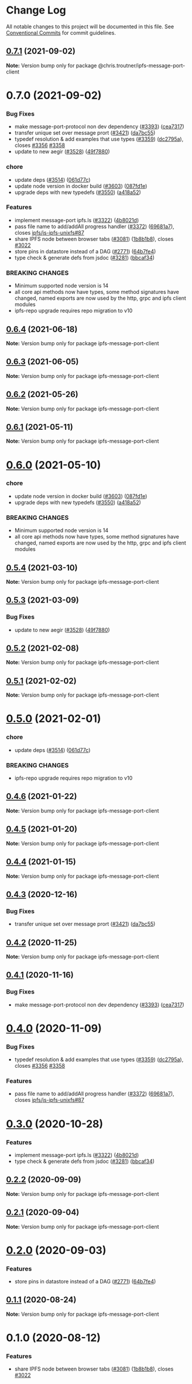 # Change Log

All notable changes to this project will be documented in this file.
See [Conventional Commits](https://conventionalcommits.org) for commit guidelines.

## [0.7.1](https://github.com/christroutner/js-ipfs/compare/@chris.troutner/ipfs-message-port-client@0.7.0...@chris.troutner/ipfs-message-port-client@0.7.1) (2021-09-02)

**Note:** Version bump only for package @chris.troutner/ipfs-message-port-client





# 0.7.0 (2021-09-02)


### Bug Fixes

* make message-port-protocol non dev dependency ([#3393](https://github.com/christroutner/js-ipfs/issues/3393)) ([cea7317](https://github.com/christroutner/js-ipfs/commit/cea7317569ed899c6a4476c17f54795e49b6db4d))
* transfer unique set over message prort ([#3421](https://github.com/christroutner/js-ipfs/issues/3421)) ([da7bc55](https://github.com/christroutner/js-ipfs/commit/da7bc55e8dfbdc200ef43ccbf774bbc24af07785))
* typedef resolution & add examples that use types ([#3359](https://github.com/christroutner/js-ipfs/issues/3359)) ([dc2795a](https://github.com/christroutner/js-ipfs/commit/dc2795a4f3b515683d09967ce611bf87d5e67f86)), closes [#3356](https://github.com/christroutner/js-ipfs/issues/3356) [#3358](https://github.com/christroutner/js-ipfs/issues/3358)
* update to new aegir ([#3528](https://github.com/christroutner/js-ipfs/issues/3528)) ([49f7880](https://github.com/christroutner/js-ipfs/commit/49f78807d7e26483bd926b45cc7e0f797d77e41b))


### chore

* update deps ([#3514](https://github.com/christroutner/js-ipfs/issues/3514)) ([061d77c](https://github.com/christroutner/js-ipfs/commit/061d77cc03f40af5a3bc3590481e1e5836e7f0d8))
* update node version in docker build ([#3603](https://github.com/christroutner/js-ipfs/issues/3603)) ([087fd1e](https://github.com/christroutner/js-ipfs/commit/087fd1eb402d1b933730e09c1d0cfb21067e9992))
* upgrade deps with new typedefs ([#3550](https://github.com/christroutner/js-ipfs/issues/3550)) ([a418a52](https://github.com/christroutner/js-ipfs/commit/a418a521574c878d7aabd0ad2fd8d516908a3756))


### Features

* implement message-port ipfs.ls ([#3322](https://github.com/christroutner/js-ipfs/issues/3322)) ([4b8021d](https://github.com/christroutner/js-ipfs/commit/4b8021d389ac01f191d4fe87beead10088e53297))
* pass file name to add/addAll progress handler ([#3372](https://github.com/christroutner/js-ipfs/issues/3372)) ([69681a7](https://github.com/christroutner/js-ipfs/commit/69681a7d7a8434c11f6f10e370e324f5a3d31042)), closes [ipfs/js-ipfs-unixfs#87](https://github.com/ipfs/js-ipfs-unixfs/issues/87)
* share IPFS node between browser tabs ([#3081](https://github.com/christroutner/js-ipfs/issues/3081)) ([1b8b1b8](https://github.com/christroutner/js-ipfs/commit/1b8b1b822a252498889c54972a1f57e1fedc39d0)), closes [#3022](https://github.com/christroutner/js-ipfs/issues/3022)
* store pins in datastore instead of a DAG ([#2771](https://github.com/christroutner/js-ipfs/issues/2771)) ([64b7fe4](https://github.com/christroutner/js-ipfs/commit/64b7fe41738cbe96d5a9075f0c01156c6f889c40))
* type check & generate defs from jsdoc ([#3281](https://github.com/christroutner/js-ipfs/issues/3281)) ([bbcaf34](https://github.com/christroutner/js-ipfs/commit/bbcaf34111251b142273a5675f4754ff68bd9fa0))


### BREAKING CHANGES

* Minimum supported node version is 14
* all core api methods now have types, some method signatures have changed, named exports are now used by the http, grpc and ipfs client modules
* ipfs-repo upgrade requires repo migration to v10





## [0.6.4](https://github.com/ipfs/js-ipfs/compare/ipfs-message-port-client@0.6.3...ipfs-message-port-client@0.6.4) (2021-06-18)

**Note:** Version bump only for package ipfs-message-port-client





## [0.6.3](https://github.com/ipfs/js-ipfs/compare/ipfs-message-port-client@0.6.2...ipfs-message-port-client@0.6.3) (2021-06-05)

**Note:** Version bump only for package ipfs-message-port-client





## [0.6.2](https://github.com/ipfs/js-ipfs/compare/ipfs-message-port-client@0.6.1...ipfs-message-port-client@0.6.2) (2021-05-26)

**Note:** Version bump only for package ipfs-message-port-client





## [0.6.1](https://github.com/ipfs/js-ipfs/compare/ipfs-message-port-client@0.6.0...ipfs-message-port-client@0.6.1) (2021-05-11)

**Note:** Version bump only for package ipfs-message-port-client





# [0.6.0](https://github.com/ipfs/js-ipfs/compare/ipfs-message-port-client@0.5.4...ipfs-message-port-client@0.6.0) (2021-05-10)


### chore

* update node version in docker build ([#3603](https://github.com/ipfs/js-ipfs/issues/3603)) ([087fd1e](https://github.com/ipfs/js-ipfs/commit/087fd1eb402d1b933730e09c1d0cfb21067e9992))
* upgrade deps with new typedefs ([#3550](https://github.com/ipfs/js-ipfs/issues/3550)) ([a418a52](https://github.com/ipfs/js-ipfs/commit/a418a521574c878d7aabd0ad2fd8d516908a3756))


### BREAKING CHANGES

* Minimum supported node version is 14
* all core api methods now have types, some method signatures have changed, named exports are now used by the http, grpc and ipfs client modules





## [0.5.4](https://github.com/ipfs/js-ipfs/compare/ipfs-message-port-client@0.5.3...ipfs-message-port-client@0.5.4) (2021-03-10)

**Note:** Version bump only for package ipfs-message-port-client





## [0.5.3](https://github.com/ipfs/js-ipfs/compare/ipfs-message-port-client@0.5.2...ipfs-message-port-client@0.5.3) (2021-03-09)


### Bug Fixes

* update to new aegir ([#3528](https://github.com/ipfs/js-ipfs/issues/3528)) ([49f7880](https://github.com/ipfs/js-ipfs/commit/49f78807d7e26483bd926b45cc7e0f797d77e41b))





## [0.5.2](https://github.com/ipfs/js-ipfs/compare/ipfs-message-port-client@0.5.1...ipfs-message-port-client@0.5.2) (2021-02-08)

**Note:** Version bump only for package ipfs-message-port-client





## [0.5.1](https://github.com/ipfs/js-ipfs/compare/ipfs-message-port-client@0.5.0...ipfs-message-port-client@0.5.1) (2021-02-02)

**Note:** Version bump only for package ipfs-message-port-client





# [0.5.0](https://github.com/ipfs/js-ipfs/compare/ipfs-message-port-client@0.4.6...ipfs-message-port-client@0.5.0) (2021-02-01)


### chore

* update deps ([#3514](https://github.com/ipfs/js-ipfs/issues/3514)) ([061d77c](https://github.com/ipfs/js-ipfs/commit/061d77cc03f40af5a3bc3590481e1e5836e7f0d8))


### BREAKING CHANGES

* ipfs-repo upgrade requires repo migration to v10





## [0.4.6](https://github.com/ipfs/js-ipfs/compare/ipfs-message-port-client@0.4.5...ipfs-message-port-client@0.4.6) (2021-01-22)

**Note:** Version bump only for package ipfs-message-port-client





## [0.4.5](https://github.com/ipfs/js-ipfs/compare/ipfs-message-port-client@0.4.4...ipfs-message-port-client@0.4.5) (2021-01-20)

**Note:** Version bump only for package ipfs-message-port-client





## [0.4.4](https://github.com/ipfs/js-ipfs/compare/ipfs-message-port-client@0.4.3...ipfs-message-port-client@0.4.4) (2021-01-15)

**Note:** Version bump only for package ipfs-message-port-client





## [0.4.3](https://github.com/ipfs/js-ipfs/compare/ipfs-message-port-client@0.4.2...ipfs-message-port-client@0.4.3) (2020-12-16)


### Bug Fixes

* transfer unique set over message prort ([#3421](https://github.com/ipfs/js-ipfs/issues/3421)) ([da7bc55](https://github.com/ipfs/js-ipfs/commit/da7bc55e8dfbdc200ef43ccbf774bbc24af07785))





## [0.4.2](https://github.com/ipfs/js-ipfs/compare/ipfs-message-port-client@0.4.1...ipfs-message-port-client@0.4.2) (2020-11-25)

**Note:** Version bump only for package ipfs-message-port-client





## [0.4.1](https://github.com/ipfs/js-ipfs/compare/ipfs-message-port-client@0.4.0...ipfs-message-port-client@0.4.1) (2020-11-16)


### Bug Fixes

* make message-port-protocol non dev dependency ([#3393](https://github.com/ipfs/js-ipfs/issues/3393)) ([cea7317](https://github.com/ipfs/js-ipfs/commit/cea7317569ed899c6a4476c17f54795e49b6db4d))





# [0.4.0](https://github.com/ipfs/js-ipfs/compare/ipfs-message-port-client@0.3.0...ipfs-message-port-client@0.4.0) (2020-11-09)


### Bug Fixes

* typedef resolution & add examples that use types ([#3359](https://github.com/ipfs/js-ipfs/issues/3359)) ([dc2795a](https://github.com/ipfs/js-ipfs/commit/dc2795a4f3b515683d09967ce611bf87d5e67f86)), closes [#3356](https://github.com/ipfs/js-ipfs/issues/3356) [#3358](https://github.com/ipfs/js-ipfs/issues/3358)


### Features

* pass file name to add/addAll progress handler ([#3372](https://github.com/ipfs/js-ipfs/issues/3372)) ([69681a7](https://github.com/ipfs/js-ipfs/commit/69681a7d7a8434c11f6f10e370e324f5a3d31042)), closes [ipfs/js-ipfs-unixfs#87](https://github.com/ipfs/js-ipfs-unixfs/issues/87)





# [0.3.0](https://github.com/ipfs/js-ipfs/compare/ipfs-message-port-client@0.2.2...ipfs-message-port-client@0.3.0) (2020-10-28)


### Features

* implement message-port ipfs.ls ([#3322](https://github.com/ipfs/js-ipfs/issues/3322)) ([4b8021d](https://github.com/ipfs/js-ipfs/commit/4b8021d389ac01f191d4fe87beead10088e53297))
* type check & generate defs from jsdoc ([#3281](https://github.com/ipfs/js-ipfs/issues/3281)) ([bbcaf34](https://github.com/ipfs/js-ipfs/commit/bbcaf34111251b142273a5675f4754ff68bd9fa0))





## [0.2.2](https://github.com/ipfs/js-ipfs/compare/ipfs-message-port-client@0.2.1...ipfs-message-port-client@0.2.2) (2020-09-09)

**Note:** Version bump only for package ipfs-message-port-client





## [0.2.1](https://github.com/ipfs/js-ipfs/compare/ipfs-message-port-client@0.2.0...ipfs-message-port-client@0.2.1) (2020-09-04)

**Note:** Version bump only for package ipfs-message-port-client





# [0.2.0](https://github.com/ipfs/js-ipfs/compare/ipfs-message-port-client@0.1.1...ipfs-message-port-client@0.2.0) (2020-09-03)


### Features

* store pins in datastore instead of a DAG ([#2771](https://github.com/ipfs/js-ipfs/issues/2771)) ([64b7fe4](https://github.com/ipfs/js-ipfs/commit/64b7fe41738cbe96d5a9075f0c01156c6f889c40))





## [0.1.1](https://github.com/ipfs/js-ipfs/compare/ipfs-message-port-client@0.1.0...ipfs-message-port-client@0.1.1) (2020-08-24)

**Note:** Version bump only for package ipfs-message-port-client





# 0.1.0 (2020-08-12)


### Features

* share IPFS node between browser tabs ([#3081](https://github.com/ipfs/js-ipfs/issues/3081)) ([1b8b1b8](https://github.com/ipfs/js-ipfs/commit/1b8b1b822a252498889c54972a1f57e1fedc39d0)), closes [#3022](https://github.com/ipfs/js-ipfs/issues/3022)
